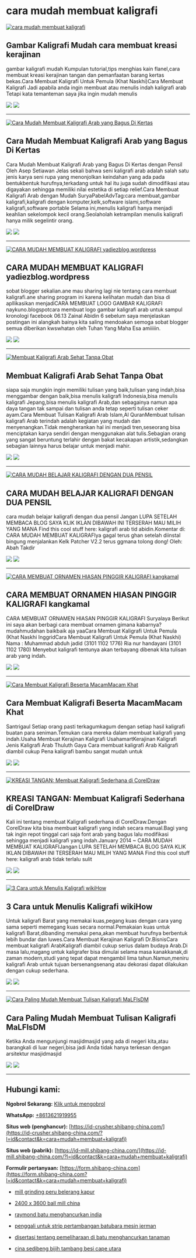 # cara mudah membuat kaligrafi

<a href="https://swt.shibang-china.com/?l=id&img&k=cara+mudah+membuat+kaligrafi" target="_blank">![cara mudah membuat kaligrafi](http://static.shibang-china.com/all-800x300/598.jpg)</a>

## Gambar Kaligrafi Mudah cara membuat kreasi kerajinan
gambar kaligrafi mudah Kumpulan tutorial,tips menghias kain flanel,cara membuat kreasi kerajinan tangan dan pemanfaatan barang kertas bekas.Cara Membuat Kaligrafi Untuk Pemula (Khat Naskhi)Cara Membuat Kaligrafi Jadi apabila anda ingin membuat atau menulis indah kaligrafi arab Tetapi kata temanteman saya jika ingin mudah menulis


<a href="https://whatsapp.shibangsoft.com/WhatsApp.php" target="_blank" title="WhatsApp">![](http://static.shibang-china.com/icon/whatsapp.png)</a> <a href="https://swt.shibang-china.com/?l=id&icon&k=cara+mudah+membuat+kaligrafi" target="_blank">![](http://static.shibang-china.com/icon/chat-id.png)</a>

---

<a href="https://swt.shibang-china.com/?l=id&img&k=cara+mudah+membuat+kaligrafi" target="_blank">![Cara Mudah Membuat Kaligrafi Arab yang Bagus Di Kertas](http://static.shibang-china.com/all-800x300/1481.jpg)</a>

## Cara Mudah Membuat Kaligrafi Arab yang Bagus Di Kertas
Cara Mudah Membuat Kaligrafi Arab yang Bagus Di Kertas dengan Pensil Oleh Asep Setiawan Jelas sekali bahwa seni kaligrafi arab adalah salah satu jenis karya seni rupa yang menonjolkan keindahan yang ada pada bentukbentuk hurufnya,terkadang untuk hal itu juga sudah dimodifikasi atau digayakan sehingga memiliki nilai estetika di setiap relief.Cara Membuat Kaligrafi Arab dengan Mudah SuryaPabelAdvTag:cara membuat,gambar kaligrafi,kaligrafi dengan komputer,kelk,software islami,software kaligrafi,software portable Selama ini,menulis kaligrafi hanya menjadi keahlian sekelompok kecil orang.Seolaholah ketrampilan menulis kaligrafi hanya milik segelintir orang.


<a href="https://whatsapp.shibangsoft.com/WhatsApp.php" target="_blank" title="WhatsApp">![](http://static.shibang-china.com/icon/whatsapp.png)</a> <a href="https://swt.shibang-china.com/?l=id&icon&k=cara+mudah+membuat+kaligrafi" target="_blank">![](http://static.shibang-china.com/icon/chat-id.png)</a>

---

<a href="https://swt.shibang-china.com/?l=id&img&k=cara+mudah+membuat+kaligrafi" target="_blank">![CARA MUDAH MEMBUAT KALIGRAFI yadiezblog.wordpress](http://static.shibang-china.com/all-800x300/212.jpg)</a>

## CARA MUDAH MEMBUAT KALIGRAFI yadiezblog.wordpress
sobat blogger sekalian.ane mau sharing lagi nie tentang cara membuat kaligrafi.ane sharing program ini karena kelihatan mudah dan bisa di apllikasikan menjadiCARA MEMBUAT LOGO GAMBAR KALIGRAFI naykuno.blogspotcara membuat logo gambar kaligrafi arab untuk sampul kronologi facebook 06.13 Zainal Abidin 6 sebelum saya menjelaskan postingan ini alangkah bainya kita saling mendoakan semoga sobat blogger semua diberikan kwswhatan oleh Tuhan Yang Maha Esa amiiiiin.


<a href="https://whatsapp.shibangsoft.com/WhatsApp.php" target="_blank" title="WhatsApp">![](http://static.shibang-china.com/icon/whatsapp.png)</a> <a href="https://swt.shibang-china.com/?l=id&icon&k=cara+mudah+membuat+kaligrafi" target="_blank">![](http://static.shibang-china.com/icon/chat-id.png)</a>

---

<a href="https://swt.shibang-china.com/?l=id&img&k=cara+mudah+membuat+kaligrafi" target="_blank">![Membuat Kaligrafi Arab Sehat Tanpa Obat](http://static.shibang-china.com/all-800x300/714.jpg)</a>

## Membuat Kaligrafi Arab Sehat Tanpa Obat
siapa saja mungkin ingin memiliki tulisan yang baik,tulisan yang indah,bisa menggambar dengan baik,bisa menulis kaligrafi Indonesia,bisa menulis kaligrafi Jepang,bisa menulis kaligrafi Arab,dan sebagainya namun apa daya tangan tak sampai dan tulisan anda tetap seperti tulisan ceker ayam.Cara Membuat Tulisan Kaligrafi Arab Islam,Al QuranMembuat tulisan kaligrafi Arab terindah adalah kegiatan yang mudah dan menyenangkan.Tidak mengherankan hal ini menjadi tren,seseorang bisa menciptakan karya sendiri dengan menggunakan alat tulis.Sebagian orang yang sangat beruntung terlahir dengan bakat kecakapan artistik,sedangkan sebagian lainnya harus belajar untuk menjadi mahir.


<a href="https://whatsapp.shibangsoft.com/WhatsApp.php" target="_blank" title="WhatsApp">![](http://static.shibang-china.com/icon/whatsapp.png)</a> <a href="https://swt.shibang-china.com/?l=id&icon&k=cara+mudah+membuat+kaligrafi" target="_blank">![](http://static.shibang-china.com/icon/chat-id.png)</a>

---

<a href="https://swt.shibang-china.com/?l=id&img&k=cara+mudah+membuat+kaligrafi" target="_blank">![CARA MUDAH BELAJAR KALIGRAFI DENGAN DUA PENSIL](http://static.shibang-china.com/all-800x300/1123.jpg)</a>

## CARA MUDAH BELAJAR KALIGRAFI DENGAN DUA PENSIL
cara mudah belajar kaligrafi dengan dua pensil Jangan LUPA SETELAH MEMBACA BLOG SAYA KLIK IKLAN DIBAWAH INI TERSERAH MAU MILIH YANG MANA Find this cool stuff here: kaligrafi arab tid abidin.Komentar di: CARA MUDAH MEMBUAT KALIGRAFIya gagal terus ghan setelah diinstal bingung menjalankan Kelk Patcher V2.2 terus ggmana tolong dong! Oleh: Abah Takdir


<a href="https://whatsapp.shibangsoft.com/WhatsApp.php" target="_blank" title="WhatsApp">![](http://static.shibang-china.com/icon/whatsapp.png)</a> <a href="https://swt.shibang-china.com/?l=id&icon&k=cara+mudah+membuat+kaligrafi" target="_blank">![](http://static.shibang-china.com/icon/chat-id.png)</a>

---

<a href="https://swt.shibang-china.com/?l=id&img&k=cara+mudah+membuat+kaligrafi" target="_blank">![CARA MEMBUAT ORNAMEN HIASAN PINGGIR KALIGRAFI kangkamal](http://static.shibang-china.com/all-800x300/759.jpg)</a>

## CARA MEMBUAT ORNAMEN HIASAN PINGGIR KALIGRAFI kangkamal
CARA MEMBUAT ORNAMEN HIASAN PINGGIR KALIGRAFI Suryalaya Berikut ini saya akan berbagi cara membuat ornamen gimana kabarnya? mudahmudahan baikbaik aja yaaCara Membuat Kaligrafi Untuk Pemula (Khat Naskhi InggridCara Membuat Kaligrafi Untuk Pemula (Khat Naskhi) Nama : Muhammad abduh jadid (3101 1102 1776) Ria nur handayani (3101 1102 1780) Menyebut kaligrafi tentunya akan terbayang dibenak kita tulisan arab yang indah.


<a href="https://whatsapp.shibangsoft.com/WhatsApp.php" target="_blank" title="WhatsApp">![](http://static.shibang-china.com/icon/whatsapp.png)</a> <a href="https://swt.shibang-china.com/?l=id&icon&k=cara+mudah+membuat+kaligrafi" target="_blank">![](http://static.shibang-china.com/icon/chat-id.png)</a>

---

<a href="https://swt.shibang-china.com/?l=id&img&k=cara+mudah+membuat+kaligrafi" target="_blank">![Cara Membuat Kaligrafi Beserta MacamMacam Khat](http://static.shibang-china.com/all-800x300/782.jpg)</a>

## Cara Membuat Kaligrafi Beserta MacamMacam Khat
Santrigaul Setiap orang pasti terkagumkagum dengan setiap hasil kaligrafi buatan para seniman.Temukan cara mereka dalam membuat kaligrafi yang indah.Usaha Membuat Kerajinan Kaligrafi UsahamartKerajinan Kaligrafi Jenis Kaligrafi Arab Thuluth Gaya Cara membuat kaligrafi Arab Kaligrafi diambil cukup Pena kaligrafi bambu sangat mudah untuk


<a href="https://whatsapp.shibangsoft.com/WhatsApp.php" target="_blank" title="WhatsApp">![](http://static.shibang-china.com/icon/whatsapp.png)</a> <a href="https://swt.shibang-china.com/?l=id&icon&k=cara+mudah+membuat+kaligrafi" target="_blank">![](http://static.shibang-china.com/icon/chat-id.png)</a>

---

<a href="https://swt.shibang-china.com/?l=id&img&k=cara+mudah+membuat+kaligrafi" target="_blank">![KREASI TANGAN: Membuat Kaligrafi Sederhana di CorelDraw](http://static.shibang-china.com/all-800x300/190.jpg)</a>

## KREASI TANGAN: Membuat Kaligrafi Sederhana di CorelDraw
Kali ini tentang membuat Kaligrafi sederhana di CorelDraw.Dengan CorelDraw kita bisa membuat kaligrafi yang indah secara manual.Bagi yang tak ingin repot tinggal cari saja font arab yang bagus lalu modifikasi sehingga menjadi kaligrafi yang indah.January 2014 ~ CARA MUDAH MEMBUAT KALIGRAFIJangan LUPA SETELAH MEMBACA BLOG SAYA KLIK IKLAN DIBAWAH INI TERSERAH MAU MILIH YANG MANA Find this cool stuff here: kaligrafi arab tidak terlalu sulit


<a href="https://whatsapp.shibangsoft.com/WhatsApp.php" target="_blank" title="WhatsApp">![](http://static.shibang-china.com/icon/whatsapp.png)</a> <a href="https://swt.shibang-china.com/?l=id&icon&k=cara+mudah+membuat+kaligrafi" target="_blank">![](http://static.shibang-china.com/icon/chat-id.png)</a>

---

<a href="https://swt.shibang-china.com/?l=id&img&k=cara+mudah+membuat+kaligrafi" target="_blank">![3 Cara untuk Menulis Kaligrafi wikiHow](http://static.shibang-china.com/all-800x300/831.jpg)</a>

## 3 Cara untuk Menulis Kaligrafi wikiHow
Untuk kaligrafi Barat yang memakai kuas,pegang kuas dengan cara yang sama seperti memegang kuas secara normal.Pemakaian kuas untuk kaligrafi Barat,dibanding memakai pena,akan membuat hurufnya berbentuk lebih bundar dan luwes.Cara Membuat Kerajinan Kaligrafi Dr.BisnisCara membuat kaligrafi ArabKaligrafi diambil cukup serius dalam budaya Arab.Di masa lalu,magang untuk kaligrafer bisa dimulai selama masa kanakkanak,di zaman modern,studi yang tepat dapat mengambil lima tahun.Namun,meniru kaligrafi Arab untuk tujuan bersenangsenang atau dekorasi dapat dilakukan dengan cukup sederhana.


<a href="https://whatsapp.shibangsoft.com/WhatsApp.php" target="_blank" title="WhatsApp">![](http://static.shibang-china.com/icon/whatsapp.png)</a> <a href="https://swt.shibang-china.com/?l=id&icon&k=cara+mudah+membuat+kaligrafi" target="_blank">![](http://static.shibang-china.com/icon/chat-id.png)</a>

---

<a href="https://swt.shibang-china.com/?l=id&img&k=cara+mudah+membuat+kaligrafi" target="_blank">![Cara Paling Mudah Membuat Tulisan Kaligrafi MaLFIsDM](http://static.shibang-china.com/all-800x300/287.jpg)</a>

## Cara Paling Mudah Membuat Tulisan Kaligrafi MaLFIsDM
Ketika Anda mengunjungi masjidmasjid yang ada di negeri kita,atau barangkali di luar negeri,bisa jadi Anda tidak hanya terkesan dengan arsitektur masjidmasjid

<a href="https://whatsapp.shibangsoft.com/WhatsApp.php" target="_blank" title="WhatsApp">![](http://static.shibang-china.com/icon/whatsapp.png)</a> <a href="https://swt.shibang-china.com/?l=id&icon&k=cara+mudah+membuat+kaligrafi" target="_blank">![](http://static.shibang-china.com/icon/chat-id.png)</a>

---
## Hubungi kami:

**Ngobrol Sekarang:** [Klik untuk mengobrol](https://swt.shibang-china.com?l=id&contact&k=cara+mudah+membuat+kaligrafi)

**WhatsApp:**  [+8613621919955](https://whatsapp.shibangsoft.com/WhatsApp.php)

**Situs web (penghancur):** [https://id-crusher.shibang-china.com/](https://id-crusher.shibang-china.com/?l=id&contact&k=cara+mudah+membuat+kaligrafi)

**Situs web (pabrik):** [https://id-mill.shibang-china.com/](https://id-mill.shibang-china.com/?l=id&contact&k=cara+mudah+membuat+kaligrafi)

**Formulir pertanyaan:** [https://form.shibang-china.com](https://form.shibang-china.com?l=id&contact&k=cara+mudah+membuat+kaligrafi)

* [mill grinding peru belerang kapur](../33/mill%20grinding%20peru%20belerang%20kapur.md)

* [2400 x 3600 ball mill china](../35/2400%20x%203600%20ball%20mill%20china.md)

* [raymond batu menghancurkan india](../38/raymond%20batu%20menghancurkan%20india.md)

* [penggali untuk strip pertambangan batubara mesin jerman](../35/penggali%20untuk%20strip%20pertambangan%20batubara%20mesin%20jerman.md)

* [disertasi tentang pemeliharaan di batu menghancurkan tanaman](../34/disertasi%20tentang%20pemeliharaan%20di%20batu%20menghancurkan%20tanaman.md)

* [cina sedibeng bijih tambang besi cape utara](../35/cina%20sedibeng%20bijih%20tambang%20besi%20cape%20utara.md)